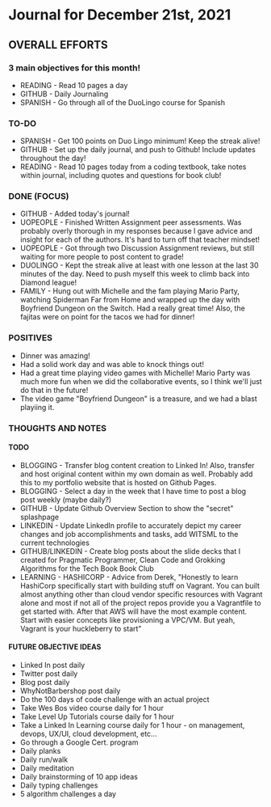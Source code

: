 # Journal for December 21st, 2021

## OVERALL EFFORTS

### 3 main objectives for this month!

- READING - Read 10 pages a day
- GITHUB - Daily Journaling
- SPANISH - Go through all of the DuoLingo course for Spanish

### TO-DO

- SPANISH - Get 100 points on Duo Lingo minimum! Keep the streak alive!
- GITHUB - Set up the daily journal, and push to Github! Include updates throughout the day!
- READING - Read 10 pages today from a coding textbook, take notes within journal, including quotes and questions for book club!

### DONE (FOCUS)

- GITHUB - Added today's journal!
- UOPEOPLE - Finished Written Assignment peer assessments. Was probably overly thorough in my responses because I gave advice and insight for each of the authors. It's hard to turn off that teacher mindset!
- UOPEOPLE - Got through two Discussion Assignment reviews, but still waiting for more people to post content to grade!
- DUOLINGO - Kept the streak alive at least with one lesson at the last 30 minutes of the day. Need to push myself this week to climb back into Diamond league!
- FAMILY - Hung out with Michelle and the fam playing Mario Party, watching Spiderman Far from Home and wrapped up the day with Boyfriend Dungeon on the Switch. Had a really great time! Also, the fajitas were on point for the tacos we had for dinner!

### POSITIVES

- Dinner was amazing!
- Had a solid work day and was able to knock things out!
- Had a great time playing video games with Michelle! Mario Party was much more fun when we did the collaborative events, so I think we'll just do that in the future!
- The video game "Boyfriend Dungeon" is a treasure, and we had a blast playiing it.

### THOUGHTS AND NOTES

#### TODO

- BLOGGING - Transfer blog content creation to Linked In! Also, transfer and host original content within my own domain as well. Probably add this to my portfolio website that is hosted on Github Pages.
- BLOGGING - Select a day in the week that I have time to post a blog post weekly (maybe daily?)
- GITHUB - Update Github Overview Section to show the "secret" splashpage
- LINKEDIN - Update LinkedIn profile to accurately depict my career changes and job accomplishments and tasks, add WITSML to the current technologies
- GITHUB/LINKEDIN - Create blog posts about the slide decks that I created for Pragmatic Programmer, Clean Code and Grokking Algorithms for the Tech Book Book Club
- LEARNING - HASHICORP - Advice from Derek, "Honestly to learn HashiCorp specifically start with building stuff on Vagrant. You can built almost anything other than cloud vendor specific resources with Vagrant alone and most if not all of the project repos provide you a Vagrantfile to get started with. After that AWS will have the most example content. Start with easier concepts like provisioning a VPC/VM. But yeah, Vagrant is your huckleberry to start"

#### FUTURE OBJECTIVE IDEAS

- Linked In post daily
- Twitter post daily
- Blog post daily
- WhyNotBarbershop post daily
- Do the 100 days of code challenge with an actual project
- Take Wes Bos video course daily for 1 hour
- Take Level Up Tutorials course daily for 1 hour
- Take a Linked In Learning course daily for 1 hour - on management, devops, UX/UI, cloud development, etc...
- Go through a Google Cert. program
- Daily planks
- Daily run/walk
- Daily meditation
- Daily brainstorming of 10 app ideas
- Daily typing challenges
- 5 algorithm challenges a day
